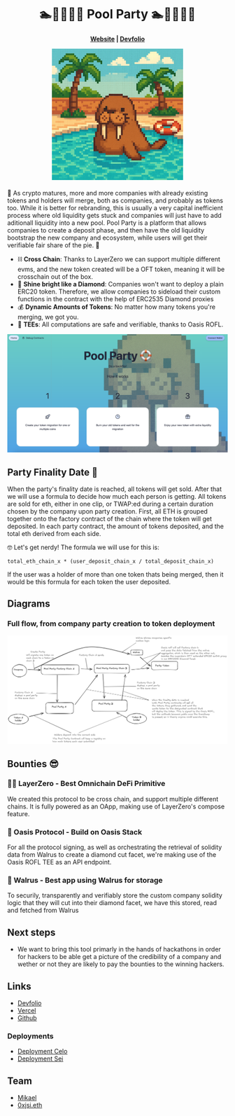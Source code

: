 <h1 align="center">
🏊🏊‍♀️🏊‍♂️ Pool Party ️🏊🏊‍♀️🏊‍♂️
</h1>

<h4 align="center">
  <a href="https://sloths-warsaw.vercel.app/">Website</a> |
  <a href="https://devfolio.co/projects/sloth-shaming-bea7">Devfolio</a>
  <p align="center">
    <img src="./assets/walrus.png" alt="Logo" width="300" height="auto">
  </p>
</h4>

🦭 As crypto matures, more and more companies with already existing tokens and holders will merge, both as companies, and probably as tokens too. While it is better for rebranding, this is usually a very capital inefficient process where old liquidity gets stuck and companies will just have to add aditionall liquidity into a new pool. Pool Party is a platform that allows companies to create a deposit phase, and then have the old liquidity bootstrap the new company and ecosystem, while users will get their verifiable fair share of the pie. 🍰

- ⛓️ **Cross Chain**: Thanks to LayerZero we can support multiple different evms, and the new token created will be a OFT token, meaning it will be crosschain out of the box.
- 💎 **Shine bright like a Diamond**: Companies won't want to deploy a plain ERC20 token. Therefore, we allow companies to sideload their custom functions in the contract with the help of ERC2535 Diamond proxies
- 💰 **Dynamic Amounts of Tokens**: No matter how many tokens you're merging, we got you.
- 👕 **TEEs**: All computations are safe and verifiable, thanks to Oasis ROFL. 

![Landing page](assets/ui.png)

## Party Finality Date 📆 

When the party's finality date is reached, all tokens will get sold. After that we will use a formula to decide how much each person is getting. All tokens are sold for eth, either in one clip, or TWAP:ed during a certain duration chosen by the company upon party creation. First, all ETH is grouped together onto the factory contract of the chain where the token will get deposited. In each party contract, the amount of tokens deposited, and the total eth derived from each side.

🤓 Let's get nerdy! The formula we will use for this is:
```
total_eth_chain_x * (user_deposit_chain_x / total_deposit_chain_x)
```

If the user was a holder of more than one token thats being merged, then it would be this formula for each token the user deposited.

## Diagrams
### Full flow, from company party creation to token deployment
![Full flow](assets/diagram.png)

## Bounties 😎

### ⛓️‍💥 LayerZero - Best Omnichain DeFi Primitive
We created this protocol to be cross chain, and support multiple different chains. It is fully powered as an OApp, making use of LayerZero's compose feature.

### 🌴 Oasis Protocol - Build on Oasis Stack
For all the protocol signing, as well as orchestrating the retrieval of solidity data from Walrus to create a diamond cut facet, we're making use of the Oasis ROFL TEE as an API endpoint.

### 🦭 Walrus - Best app using Walrus for storage  
To securily, transparently and verifiably store the custom company solidity logic that they will cut into their diamond facet, we have this stored, read and fetched from Walrus

## Next steps

- We want to bring this tool primarly in the hands of hackathons in order for hackers to be able get a picture of the credibility of a company and wether or not they are likely to pay the bounties to the winning hackers.

## Links

- [Devfolio](https://devfolio.co/projects/sloth-shaming-bea7)
- [Vercel](https://sloths-warsaw.vercel.app/)
- [Github](https://github.com/PoolPartyCannes/PoolParty)

### Deployments
- [Deployment Celo](https://explorer.celo.org/alfajores/address/0x81afFbf9392a1402B44B8b6C45C89F602657b3eF)
- [Deployment Sei](https://seitrace.com/address/0xF519289Ed67326514c6Eb47851f9e605DC8ad640?chain=pacific-1)

## Team

- [Mikael](https://x.com/poisonedfunctor)
- [0xjsi.eth](https://x.com/0xjsieth)